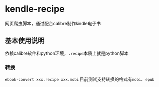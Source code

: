 # kendle-recipe
网页爬虫脚本，通过配合calibre制作kindle电子书

## 基本使用说明
依赖calibre软件和python环境，`.recipe`本质上就是python脚本<br>

### 转换
`ebook-convert xxx.recipe xxx.mobi`
目前测试支持转换的格式有`mobi`、`epub`
<br>
